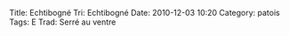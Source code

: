 Title: Echtibogné
Tri: Echtibogné
Date: 2010-12-03 10:20
Category: patois
Tags: E
Trad: Serré au ventre
